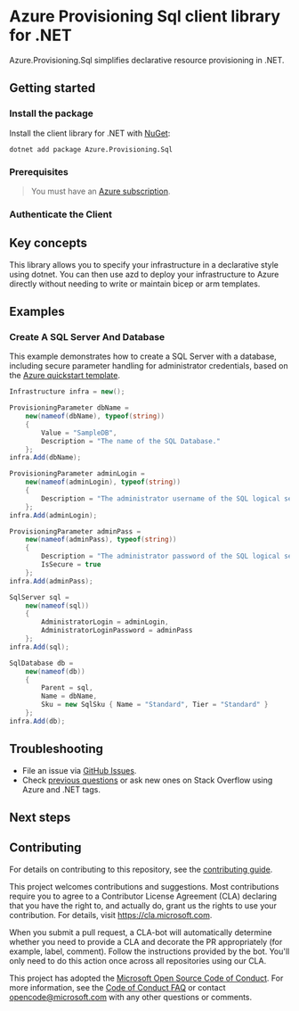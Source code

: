 # Azure Provisioning Sql client library for .NET

Azure.Provisioning.Sql simplifies declarative resource provisioning in .NET.

## Getting started

### Install the package

Install the client library for .NET with [NuGet](https://www.nuget.org/ ):

```dotnetcli
dotnet add package Azure.Provisioning.Sql
```

### Prerequisites

> You must have an [Azure subscription](https://azure.microsoft.com/free/dotnet/).

### Authenticate the Client

## Key concepts

This library allows you to specify your infrastructure in a declarative style using dotnet.  You can then use azd to deploy your infrastructure to Azure directly without needing to write or maintain bicep or arm templates.

## Examples

### Create A SQL Server And Database

This example demonstrates how to create a SQL Server with a database, including secure parameter handling for administrator credentials, based on the [Azure quickstart template](https://github.com/Azure/azure-quickstart-templates/blob/master/quickstarts/microsoft.sql/sql-database/main.bicep).

```C# Snippet:SqlServerBasic
Infrastructure infra = new();

ProvisioningParameter dbName =
    new(nameof(dbName), typeof(string))
    {
        Value = "SampleDB",
        Description = "The name of the SQL Database."
    };
infra.Add(dbName);

ProvisioningParameter adminLogin =
    new(nameof(adminLogin), typeof(string))
    {
        Description = "The administrator username of the SQL logical server."
    };
infra.Add(adminLogin);

ProvisioningParameter adminPass =
    new(nameof(adminPass), typeof(string))
    {
        Description = "The administrator password of the SQL logical server.",
        IsSecure = true
    };
infra.Add(adminPass);

SqlServer sql =
    new(nameof(sql))
    {
        AdministratorLogin = adminLogin,
        AdministratorLoginPassword = adminPass
    };
infra.Add(sql);

SqlDatabase db =
    new(nameof(db))
    {
        Parent = sql,
        Name = dbName,
        Sku = new SqlSku { Name = "Standard", Tier = "Standard" }
    };
infra.Add(db);
```

## Troubleshooting

-   File an issue via [GitHub Issues](https://github.com/Azure/azure-sdk-for-net/issues).
-   Check [previous questions](https://stackoverflow.com/questions/tagged/azure+.net) or ask new ones on Stack Overflow using Azure and .NET tags.

## Next steps

## Contributing

For details on contributing to this repository, see the [contributing
guide][cg].

This project welcomes contributions and suggestions. Most contributions
require you to agree to a Contributor License Agreement (CLA) declaring
that you have the right to, and actually do, grant us the rights to use
your contribution. For details, visit <https://cla.microsoft.com>.

When you submit a pull request, a CLA-bot will automatically determine
whether you need to provide a CLA and decorate the PR appropriately
(for example, label, comment). Follow the instructions provided by the
bot. You'll only need to do this action once across all repositories
using our CLA.

This project has adopted the [Microsoft Open Source Code of Conduct][coc]. For
more information, see the [Code of Conduct FAQ][coc_faq] or contact
<opencode@microsoft.com> with any other questions or comments.

<!-- LINKS -->
[cg]: https://github.com/Azure/azure-sdk-for-net/blob/main/sdk/resourcemanager/Azure.ResourceManager/docs/CONTRIBUTING.md
[coc]: https://opensource.microsoft.com/codeofconduct/
[coc_faq]: https://opensource.microsoft.com/codeofconduct/faq/
